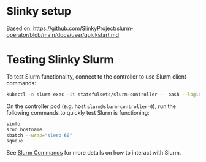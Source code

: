 # Slinky setup

Based on:
https://github.com/SlinkyProject/slurm-operator/blob/main/docs/user/quickstart.md

# Testing Slinky Slurm

To test Slurm functionality, connect to the controller to use Slurm client
commands:

```sh
kubectl -n slurm exec -it statefulsets/slurm-controller -- bash --login
```

On the controller pod (e.g. host `slurm@slurm-controller-0`), run the following
commands to quickly test Slurm is functioning:

```sh
sinfo
srun hostname
sbatch --wrap="sleep 60"
squeue
```

See [Slurm Commands][slurm-commands] for more details on how to interact with
Slurm.

<!-- Links -->

[slurm-commands]: https://slurm.schedmd.com/quickstart.html#commands